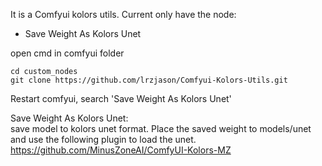 It is a Comfyui kolors utils.
Current only have the node:
- Save Weight As Kolors Unet

open cmd in comfyui folder
```
cd custom_nodes
git clone https://github.com/lrzjason/Comfyui-Kolors-Utils.git
```

Restart comfyui, search 'Save Weight As Kolors Unet'

Save Weight As Kolors Unet: \
save model to kolors unet format. Place the saved weight to models/unet and use the following plugin to load the unet. \
https://github.com/MinusZoneAI/ComfyUI-Kolors-MZ
